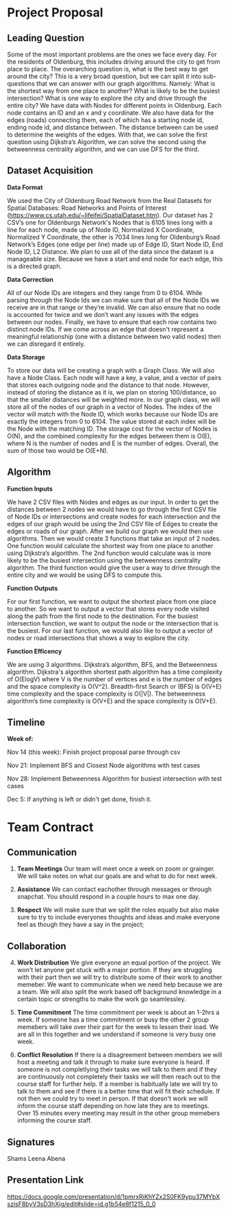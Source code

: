 # Project Proposal

## Leading Question

Some of the most important problems are the ones we face every day.  For the residents of Oldenburg, this includes driving around the city to get from place to place. The overarching question is, what is the best way to get around the city? This is a very broad question, but we can split it into sub-questions that we can answer with our graph algorithms. Namely:
What is the shortest way from one place to another?
What is likely to be the busiest intersection?
What is one way to explore the city and drive through the entire city?
We have data with Nodes for different points in Oldenburg.  Each node contains an ID and an x and y coordinate. We also have data for the edges (roads) connecting them, each of which has a starting node id, ending node id, and distance between. The distance between can be used to determine the weights of the edges. With that, we can solve the first question using Dijkstra’s Algorithm, we can solve the second using the betweenness centrality algorithm, and we can use DFS for the third.

## Dataset Acquisition

**Data Format**

We used the City of Oldenburg Road Network from the Real Datasets for Spatial Databases: Road Networks and Points of Interest (https://www.cs.utah.edu/~lifeifei/SpatialDataset.htm). Our dataset has 2 CSV’s one for Oldenburgs Network's Nodes that is 6105 lines long with a line for each node, made up of Node ID, Normalized X Coordinate, Normalized Y Coordinate, the other is 7034 lines long for Oldenburg’s Road Network’s Edges (one edge per line) made up of Edge ID, Start Node ID, End Node ID, L2 Distance. We plan to use all of the data since the dataset is a manageable size.  Because we have a start and end node for each edge, this is a directed graph.

**Data Correction**

All of our Node IDs are integers and they range from 0 to 6104. While parsing through the Node Ids we can make sure that all of the Node IDs we receive are in that range or they’re invalid. We can also ensure that no node is accounted for twice and we don’t want any issues with the edges between our nodes. Finally, we have to ensure that each row contains two distinct node IDs. If we come across an edge that doesn't represent a meaningful relationship (one with a distance between two valid nodes) then we can disregard it entirely.

**Data Storage**

To store our data will be creating a graph with a Graph Class. We will also have a Node Class. Each node will have a key, a value, and a vector of pairs that stores each outgoing node and the distance to that node. However, instead of storing the distance as it is, we plan on storing 100/distance, so that the smaller distances will be weighted more. In our graph class, we will store all of the nodes of our graph in a vector of Nodes. The index of the vector will match with the Node ID, which works because our Node IDs are exactly the integers from 0 to 6104. The value stored at each index will be the Node with the matching ID.  The storage cost for the vector of Nodes is O(N), and the combined complexity for the edges between them is O(E), where N is the number of nodes and E is the number of edges. Overall, the sum of those two would be O(E+N).

## Algorithm

**Function Inputs**

We have 2 CSV files with Nodes and edges as our input. In order to get the distances between 2 nodes we would have to go through the first CSV file of Node IDs or intersections and create nodes for each intersection and the edges of our graph would be using the 2nd CSV file of Edges to create the edges or roads of our graph. After we build our graph we would then use algorithms. Then we would create 3 functions that take an input of 2 nodes. One function would calculate the shortest way from one place to another using Dijkstra’s algorithm. The 2nd function would calculate was is more likely to be the busiest intersection using the betweenness centrality algorithm. The third function would give the user a way to drive through the entire city and we would be using DFS to compute this.

**Function Outputs**

For our first function, we want to output the shortest place from one place to another. So we want to output a vector that stores every node visited along the path from the first node to the destination.  For the busiest intersection function, we want to output the node or the intersection that is the busiest. For our last function, we would also like to output a vector of nodes or road intersections that shows a way to explore the city. 

**Function Efficency**

We are using 3 algorithms. Dijkstra’s algorithm, BFS, and the Betweenness algorithm. Dijkstra's algorithm shortest path algorithm has a time complexity of O(ElogV) where V is the number of vertices and e is the number of edges and the space complexity is O(V^2).  Breadth-first Search or (BFS) is O(V+E) time complexity and the space complexity is O(|V|). The betweenness algorithm’s time complexity is O(V+E) and the space complexity is O(V+E).  


## Timeline

**Week of:**

Nov 14 (this week):
Finish project proposal
parse through csv

Nov 21:
Implement BFS and Closest Node algorithms with test cases

Nov 28:
Implement Betweenness Algorithm for busiest intersection with test cases

Dec 5:
If anything is left or didn't get done, finish it.



# Team Contract

## Communication

1. **Team Meetings**
Our team will meet once a week on zoom or grainger. We will take notes on what our goals are and what to do for next week.


2. **Assistance** 
We can contact eachother through messages or through snapchat. You should respond in a couple hours to max one day.

3. **Respect** 
We will make sure that we split the roles equally but also make sure to try to include everyones thoughts and ideas and make everyone feel as though they have a say in the project;

## Collaboration

4. **Work Distribution** 
We give everyone an equal portion of the project. We won't let anyone get stuck with a major portion. If they are struggling with their part then we will try to distribute some of their work to another memeber. We want to communicate when we need help because we are a team. We will also split the work based off background knowledge in a certain topic or strengths to make the work go seamlessley.

5. **Time Commitment** 
The time commitment per week is about an 1-2hrs a week. If someone has a time commitment or busy the other 2 group memebers will take over their part for the week to lessen their load. We are all in this together and we understand if someone is very busy one week.

6. **Conflict Resolution** 
If there is a disagreement between members we will host a meeting and talk it through to make sure everyone is heard. If someone is not completlying their tasks we will talk to them and if they are continuously not completely their tasks we will then reach out to the course staff for further help. If a member is habitually late we will try to talk to them and see if there is a better time that will fit their schedule. If not then we could try to meet in person. If that doesn't work we will inform the course staff depending on how late they are to meetings. Over 15 minutes every meeting may result in the other group memebers informing the course staff.

## Signatures
Shams
Leena
Abena

## Presentation Link

https://docs.google.com/presentation/d/1pmrxRiKhYZx2S0FK9ypu37MYbXszisF8byV3sD3hXig/edit#slide=id.g1b54e8f1215_0_0
